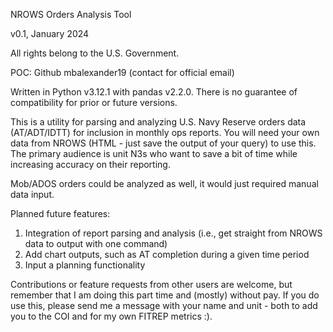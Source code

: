 NROWS Orders Analysis Tool

v0.1, January 2024

All rights belong to the U.S. Government.

POC: Github mbalexander19 (contact for official email)

Written in Python v3.12.1 with pandas v2.2.0. There is no guarantee of compatibility for prior or future versions.

This is a utility for parsing and analyzing U.S. Navy Reserve orders data (AT/ADT/IDTT) for inclusion in monthly ops reports. You will need your own data from NROWS (HTML - just save the output of your query) to use this. The primary audience is unit N3s who want to save a bit of time while increasing accuracy on their reporting.

Mob/ADOS orders could be analyzed as well, it would just required manual data input.

Planned future features:
1. Integration of report parsing and analysis (i.e., get straight from NROWS data to output with one command)
2. Add chart outputs, such as AT completion during a given time period
3. Input a planning functionality

Contributions or feature requests from other users are welcome, but remember that I am doing this part time and (mostly) without pay. If you do use this, please send me a message with your name and unit - both to add you to the COI and for my own FITREP metrics :).

